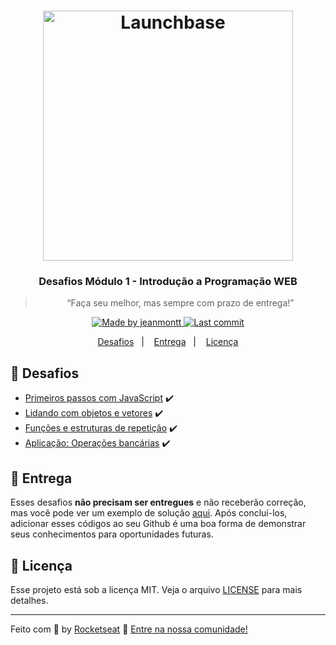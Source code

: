 <h1 align="center">
    <img alt="Launchbase" src="https://storage.googleapis.com/golden-wind/bootcamp-launchbase/logo.png" width="400px" />
</h1>

<h3 align="center">
  Desafios Módulo 1 - Introdução a Programação WEB
</h3>

<blockquote align="center">“Faça seu melhor, mas sempre com prazo de entrega!”</blockquote>

<p align="center">

  <a href="https://github.com/jeanmontt">
    <img alt="Made by jeanmontt" src="https://img.shields.io/badge/made%20by-jeanmontt-blue">
  </a>

  <a href="https://github.com/jeanmontt/desafios-launchbase-bootcamp/commits/master" >
    <img alt="Last commit" src="https://img.shields.io/github/last-commit/jeanmontt/launchbase">
  </a>

</p>

<p align="center">
  <a href="#rocket-desafios">Desafios</a>&nbsp;&nbsp;&nbsp;|&nbsp;&nbsp;&nbsp;
  <a href="#calendar-entrega">Entrega</a>&nbsp;&nbsp;&nbsp;|&nbsp;&nbsp;&nbsp;
  <a href="#memo-licença">Licença</a>
</p>

## :rocket: Desafios

- [Primeiros passos com JavaScript](https://github.com/jeanmontt/launchbase/tree/master/fase_02/01_introducao_programacao_web/desafio_01-1_primeiros-passos-com-js) ✔️
- [Lidando com objetos e vetores](https://github.com/jeanmontt/launchbase/tree/master/fase_02/01_introducao_programacao_web/desafio_01-2_lidando-com-objetos-e-vetores) ✔️
- [Funções e estruturas de repetição](https://github.com/jeanmontt/launchbase/tree/master/fase_02/01_introducao_programacao_web/desafio_01-3_funcoes-e-estruturas-de-repeticao) ✔️
- [Aplicação: Operações bancárias](https://github.com/jeanmontt/launchbase/tree/master/fase_02/01_introducao_programacao_web/desafio_01-4_aplicacao-operacoes-bancarias) ✔️

## :calendar: Entrega

Esses desafios **não precisam ser entregues** e não receberão correção, mas você pode ver um exemplo de solução [aqui](https://github.com/Rocketseat/bootcamp-launchbase-desafios-01/tree/codigos). Após concluí-los, adicionar esses códigos ao seu Github é uma boa forma de demonstrar seus conhecimentos para oportunidades futuras.

## :memo: Licença

Esse projeto está sob a licença MIT. Veja o arquivo [LICENSE](/LICENSE) para mais detalhes.

---

Feito com :purple_heart: by [Rocketseat](https://rocketseat.com.br) :wave: [Entre na nossa comunidade!](https://discordapp.com/invite/gCRAFhc)